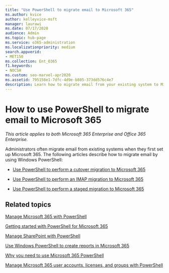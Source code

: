 ```yaml
---
title: "Use PowerShell to migrate email to Microsoft 365"
ms.author: kvice
author: kelleyvice-msft
manager: laurawi
ms.date: 07/17/2020
audience: Admin
ms.topic: hub-page
ms.service: o365-administration
ms.localizationpriority: medium
search.appverid:
- MET150
ms.collection: Ent_O365
f1.keywords:
- NOCSH
ms.custom: seo-marvel-apr2020
ms.assetid: 795158e1-7dfc-4d9e-b805-373dd576c4e7
description: Learn how to migrate email from your existing system to Microsoft 365 by using PowerShell.
---
```


# How to use PowerShell to migrate email to Microsoft 365

*This article applies to both Microsoft 365 Enterprise and Office 365 Enterprise.*

Administrators often migrate email from existing systems when they first set up Microsoft 365. The following articles describe how to migrate email by using Windows PowerShell:
  
- [Use PowerShell to perform a cutover migration to Microsoft 365](use-powershell-to-perform-a-cutover-migration-to-microsoft-365.md)
    
- [Use PowerShell to perform an IMAP migration to Microsoft 365](use-powershell-to-perform-an-imap-migration-to-microsoft-365.md)
    
- [Use PowerShell to perform a staged migration to Microsoft 365](use-powershell-to-perform-a-staged-migration-to-microsoft-365.md)
    
## Related topics

[Manage Microsoft 365 with PowerShell](manage-microsoft-365-with-microsoft-365-powershell.md)
  
[Getting started with PowerShell for Microsoft 365](getting-started-with-microsoft-365-powershell.md)
  
[Manage SharePoint with PowerShell](manage-sharepoint-online-with-microsoft-365-powershell.md)
  
[Use Windows PowerShell to create reports in Microsoft 365](use-windows-powershell-to-create-reports-in-microsoft-365.md)

[Why you need to use Microsoft 365 PowerShell](why-you-need-to-use-microsoft-365-powershell.md)
  
[Manage Microsoft 365 user accounts, licenses, and groups with PowerShell](manage-user-accounts-and-licenses-with-microsoft-365-powershell.md)
